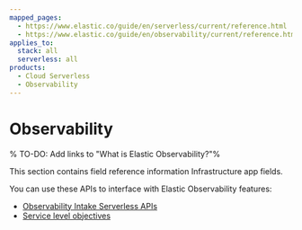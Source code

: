 ```yaml
---
mapped_pages:
  - https://www.elastic.co/guide/en/serverless/current/reference.html
  - https://www.elastic.co/guide/en/observability/current/reference.html
applies_to:
  stack: all
  serverless: all
products:
  - Cloud Serverless
  - Observability
---
```

# Observability

% TO-DO: Add links to "What is Elastic Observability?"%

This section contains field reference information Infrastructure app fields.

You can use these APIs to interface with Elastic Observability features:

* [Observability Intake Serverless APIs](https://www.elastic.co/docs/api/doc/observability-serverless)
* [Service level objectives](https://www.elastic.co/docs/api/doc/kibana/group/endpoint-slo)
